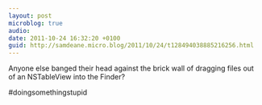 ```yaml
---
layout: post
microblog: true
audio: 
date: 2011-10-24 16:32:20 +0100
guid: http://samdeane.micro.blog/2011/10/24/t128494038885216256.html
---
```

Anyone else banged their head against the brick wall of dragging files out of an NSTableView into the Finder?

#doingsomethingstupid
